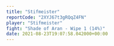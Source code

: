 ```yaml
---
title: "Stifmeister"
reportCode: "2XYJ67t3gRQqZ4FN"
player: "Stifmeister"
fight: "Shade of Aran - Wipe 1 (14%)"
date: 2021-08-23T19:07:58.042000+00:00
---
```

